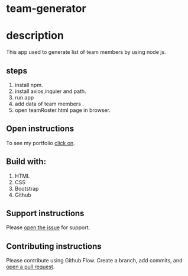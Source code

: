 # team-generator
# description 
This app used to generate list of team members by using node js.

## steps
1. install npm.
2. install axios,inquier and path.
3. run app
4. add data of team members .
5. open teamRoster.html page in browser.



## Open instructions
To see my portfolio  [click on](https://deep-1995.github.io/bootstrap-portfolio/). 

## Build with:
1. HTML
2. CSS
3. Bootstrap
4. Github


## Support instructions
Please [open the issue](https://github.com/deep-1995/bootstrap-portfolio/issues) for support.

## Contributing instructions
Please contribute using Github Flow. Create a branch, add commits, and [open a pull request](https://github.com/deep-1995/bootstrap-portfolio/pulls).
